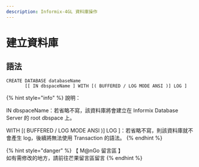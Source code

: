 ```yaml
---
description: Informix-4GL 資料庫操作
---
```


# 建立資料庫

## 語法

```
CREATE DATABASE databaseName 
       [[ IN dbspaceName ] WITH [( BUFFERED / LOG MODE ANSI )] LOG ]
```

{% hint style="info" %}
說明：

IN dbspaceName：若省略不寫，該資料庫將會建立在 Informix Database Server 的 root dbspace 上。

WITH \[( BUFFERED / LOG MODE ANSI )] LOG ]：若省略不寫，則該資料庫就不會產生 log，後續將無法使用 Transaction 的語法。
{% endhint %}

{% hint style="danger" %}
【 M@nGo 留言區 】\
如有需修改的地方，請前往芒果留言區留言
{% endhint %}

